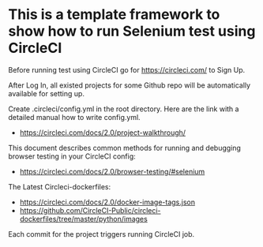 # This is a template framework to show how to run Selenium test using CircleCI

Before running test using CircleCI go for https://circleci.com/ to Sign Up.

After Log In, all existed projects for some Github repo will be automatically available for setting up.

Create .circleci/config.yml in the root directory.
Here are the link with a detailed manual how to write config.yml.
- https://circleci.com/docs/2.0/project-walkthrough/

This document describes common methods for running and debugging browser testing in your CircleCI config:
- https://circleci.com/docs/2.0/browser-testing/#selenium

The Latest Circleci-dockerfiles:
 - https://circleci.com/docs/2.0/docker-image-tags.json
 - https://github.com/CircleCI-Public/circleci-dockerfiles/tree/master/python/images
 
Each commit for the project triggers running CircleCI job.


